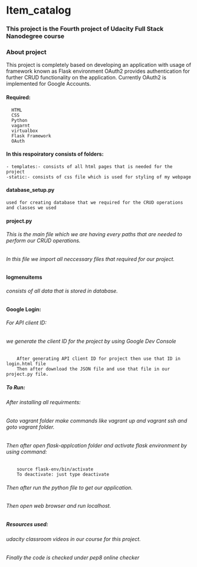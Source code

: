 # Item_catalog
### This project is the Fourth project of Udacity Full Stack Nanodegree course

### About project
  This project is completely based on developing an application with usage of framework known as Flask environment
  OAuth2 provides authentication for further CRUD functionality on the application. 
  Currently OAuth2 is implemented for Google Accounts.
#### Required:
      HTML
      CSS
      Python
      vagarnt
      virtualbox
      Flask Framework
      OAuth
#### In this respoiratory consists of folders:
    - templates:- consists of all html pages that is needed for the project
    -static:- consists of css file which is used for styling of my webpage
    
#### database_setup.py
    used for creating database that we required for the CRUD operations and classes we used
#### project.py
###### This is the main file which we are having every paths that are needed to perform our CRUD operations.
###### In this file we import all neccessary files that required for our project.

#### logmenuitems
###### consists of all data that is stored in database.

#### Google Login:
###### For API client ID:
###### we generate the client ID for the project by using Google Dev Console
        After generating API client ID for project then use that ID in login.html file
        Then after download the JSON file and use that file in our project.py file.
##### To Run:
###### After installing all requirments:
###### Goto vagrant folder make commands like vagrant up and vagrant ssh and goto vagrant folder.
###### Then after open flask-applcation folder and activate flask environment by using command:
        source flask-env/bin/activate
        To deactivate: just type deactivate
###### Then after run the python file to get our application.
###### Then open web browser and run localhost. 
##### Resources used:
###### udacity classroom videos in our course for this project.
###### Finally the code is checked under pep8 online checker
